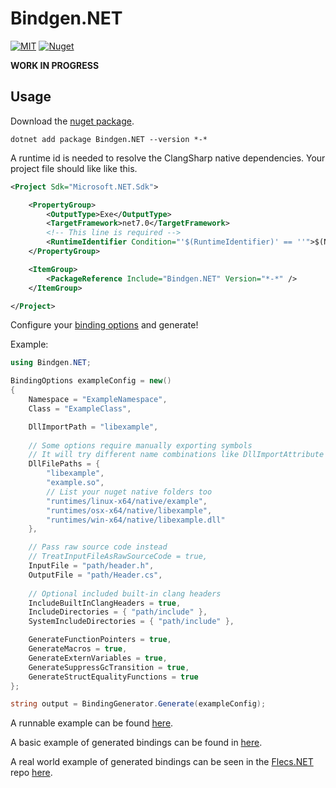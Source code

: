# Bindgen.NET
[![MIT](https://img.shields.io/badge/license-MIT-blue.svg?style=for-the-badge)](https://github.com/SanderMertens/flecs/blob/master/LICENSE)
[![Nuget](https://img.shields.io/nuget/v/Bindgen.NET?style=for-the-badge)](https://www.nuget.org/packages/Bindgen.NET/)

**WORK IN PROGRESS**

## Usage
Download the [nuget package](https://www.nuget.org/packages/Bindgen.NET).
```console
dotnet add package Bindgen.NET --version *-*
```

A runtime id is needed to resolve the ClangSharp native dependencies. Your project file should like like this.
```xml
<Project Sdk="Microsoft.NET.Sdk">

    <PropertyGroup>
        <OutputType>Exe</OutputType>
        <TargetFramework>net7.0</TargetFramework>
        <!-- This line is required -->
        <RuntimeIdentifier Condition="'$(RuntimeIdentifier)' == ''">$(NETCoreSdkRuntimeIdentifier)</RuntimeIdentifier>
    </PropertyGroup>

    <ItemGroup>
        <PackageReference Include="Bindgen.NET" Version="*-*" />
    </ItemGroup>

</Project>
```

Configure your [binding options](https://github.com/BeanCheeseBurrito/Bindgen.NET/blob/main/Bindgen.NET/BindingOptions.cs) and generate!

Example:
```csharp
using Bindgen.NET;

BindingOptions exampleConfig = new()
{
    Namespace = "ExampleNamespace",
    Class = "ExampleClass",

    DllImportPath = "libexample",
    
    // Some options require manually exporting symbols
    // It will try different name combinations like DllImportAttribute
    DllFilePaths = { 
        "libexample", 
        "example.so", 
        // List your nuget native folders too
        "runtimes/linux-x64/native/example",
        "runtimes/osx-x64/native/libexample",
        "runtimes/win-x64/native/libexample.dll" 
    },

    // Pass raw source code instead
    // TreatInputFileAsRawSourceCode = true,
    InputFile = "path/header.h",
    OutputFile = "path/Header.cs",
    
    // Optional included built-in clang headers
    IncludeBuiltInClangHeaders = true,
    IncludeDirectories = { "path/include" },
    SystemIncludeDirectories = { "path/include" },

    GenerateFunctionPointers = true,
    GenerateMacros = true,
    GenerateExternVariables = true,
    GenerateSuppressGcTransition = true,
    GenerateStructEqualityFunctions = true
};

string output = BindingGenerator.Generate(exampleConfig);
```

A runnable example can be found [here](https://github.com/BeanCheeseBurrito/Bindgen.NET/blob/main/Bindgen.NET.Example/Program.cs).

A basic example of generated bindings can be found in [here](https://github.com/BeanCheeseBurrito/Bindgen.NET/blob/main/Bindgen.NET.Example/GeneratedExample.cs).

A real world example of generated bindings can be seen in the [Flecs.NET](https://github.com/BeanCheeseBurrito/Flecs.NET/tree/main) repo [here](https://github.com/BeanCheeseBurrito/Flecs.NET/blob/main/src/Flecs.NET.Bindings/Flecs.g.cs).
